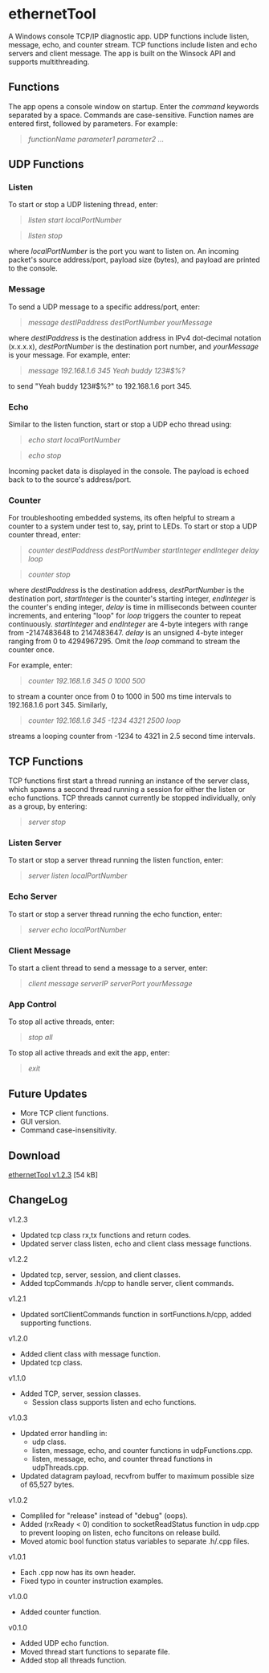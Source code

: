 # ethernetTool

A Windows console TCP/IP diagnostic app. UDP functions include listen, message, echo, and counter stream. TCP functions include listen and echo servers and client message. The app is built on the Winsock API and supports multithreading.

## Functions
The app opens a console window on startup. Enter the *command* keywords separated by a space. Commands are case-sensitive. Function names are entered first, followed by parameters. For example:
>*functionName parameter1 parameter2 ...* 

## UDP Functions

### Listen
To start or stop a UDP listening thread, enter:
> *listen start localPortNumber*

> *listen stop*

where *localPortNumber* is the port you want to listen on. An incoming packet's source address/port, payload size (bytes), and payload are printed to the console.

### Message
To send a UDP message to a specific address/port, enter:
> *message destIPaddress destPortNumber yourMessage*

where *destIPaddress* is the destination address in IPv4 dot-decimal notation (x.x.x.x), *destPortNumber* is the destination port number, and *yourMessage* is your message. For example, enter:

> *message 192.168.1.6 345 Yeah buddy 123#$%?*

to send "Yeah buddy 123#$%?" to 192.168.1.6 port 345.

### Echo
Similar to the listen function, start or stop a UDP echo thread using:
> *echo start localPortNumber*

> *echo stop*

Incoming packet data is displayed in the console. The payload is echoed back to to the source's address/port.

### Counter
For troubleshooting embedded systems, its often helpful to stream a counter to a system under test to, say, print to LEDs. To start or stop a UDP counter thread, enter:
> *counter destIPaddress destPortNumber startInteger endInteger delay loop*

> *counter stop*

where *destIPaddress* is the destination address, *destPortNumber* is the destination port, *startInteger* is the counter's starting integer, *endInteger* is the counter's ending integer, *delay* is time in milliseconds between counter increments, and entering "loop" for *loop* triggers the counter to repeat continuously. *startInteger* and *endInteger* are 4-byte integers with range from -2147483648 to 2147483647. *delay* is an unsigned 4-byte integer ranging from 0 to 4294967295. Omit the *loop* command to stream the counter once.

For example, enter:

> *counter 192.168.1.6 345 0 1000 500*

to stream a counter once from 0 to 1000 in 500 ms time intervals to 192.168.1.6 port 345. Similarly, 

> *counter 192.168.1.6 345 -1234 4321 2500 loop*

streams a looping counter from -1234 to 4321 in 2.5 second time intervals.

## TCP Functions
TCP functions first start a thread running an instance of the server class, which spawns a second thread running a session for either the listen or echo functions. TCP threads cannot currently be stopped individually, only as a group, by entering:
> *server stop*

### Listen Server
To start or stop a server thread running the listen function, enter:
> *server listen localPortNumber*

### Echo Server
To start or stop a server thread running the echo function, enter:
> *server echo localPortNumber*

### Client Message
To start a client thread to send a message to a server, enter:
> *client message serverIP serverPort yourMessage*

### App Control
To stop all active threads, enter:
> *stop all*

To stop all active threads and exit the app, enter:
> *exit*

## Future Updates
- More TCP client functions.
- GUI version.
- Command case-insensitivity.

## Download
[ethernetTool v1.2.3](https://github.com/JohnWSweeney/ethernetTool/releases/download/v1.2.3/ethernetTool_v1_2_3.exe) [54 kB]

## ChangeLog
v1.2.3
- Updated tcp class rx,tx functions and return codes.
- Updated server class listen, echo and client class message functions.

v1.2.2
- Updated tcp, server, session, and client classes.
- Added tcpCommands .h/cpp to handle server, client commands.

v1.2.1
- Updated sortClientCommands function in sortFunctions.h/cpp, added supporting functions.

v1.2.0
- Added client class with message function.
- Updated tcp class.

v1.1.0
- Added TCP, server, session classes.
	- Session class supports listen and echo functions.

v1.0.3
- Updated error handling in:
	- udp class.
	- listen, message, echo, and counter functions in udpFunctions.cpp.
	- listen, message, echo, and counter thread functions in udpThreads.cpp.
- Updated datagram payload, recvfrom buffer to maximum possible size of 65,527 bytes.

v1.0.2
- Compliled for "release" instead of "debug" (oops). 
- Added (rxReady < 0) condition to socketReadStatus function in udp.cpp to prevent looping on listen, echo funcitons on release build.
- Moved atomic bool function status variables to separate .h/.cpp files.

v1.0.1
- Each .cpp now has its own header.
- Fixed typo in counter instruction examples.

v1.0.0
- Added counter function.

v0.1.0
- Added UDP echo function.
- Moved thread start functions to separate file.
- Added stop all threads function.